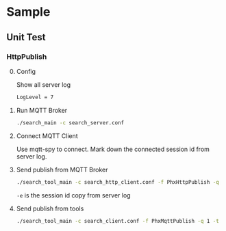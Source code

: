 # Sample

## Unit Test

### HttpPublish

0. Config

	Show all server log

	```sh
	LogLevel = 7
	```

1. Run MQTT Broker

	```sh
	./search_main -c search_server.conf
	```

2. Connect MQTT Client

	Use mqtt-spy to connect. Mark down the connected session id from server log.

3. Send publish from MQTT Broker

	```sh
	./search_tool_main -c search_http_client.conf -f PhxHttpPublish -q 1 -t "/mqtt-spy/test/" -p 37 -s "test_string_22" -x "test_pub_client" -y "mqtt-spy"
	```

	`-e` is the session id copy from server log

4. Send publish from tools

	```sh
	./search_tool_main -c search_client.conf -f PhxMqttPublish -q 1 -t "/mqtt-tools/test/" -p 121 -s test_string_27 -l mqtt-tools
	```

